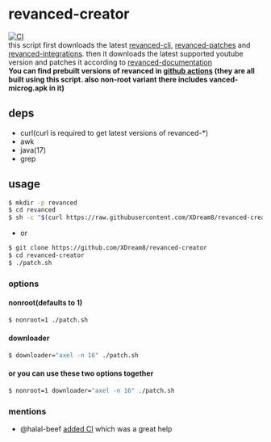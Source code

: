 # revanced-creator
[![CI](https://github.com/XDream8/revanced-creator/actions/workflows/Build.yml/badge.svg)](https://github.com/XDream8/revanced-creator/actions/workflows/Build.yml) \
this script first downloads the latest [revanced-cli](https://github.com/revanced/revanced-cli), [revanced-patches](https://github.com/revanced/revanced-patches) and [revanced-integrations](https://github.com/revanced/revanced-integrations). then it downloads the latest supported youtube version and patches it according to [revanced-documentation](https://github.com/revanced/revanced-documentation) \
**You can find prebuilt versions of revanced in [github actions](https://github.com/XDream8/revanced-creator/actions) (they are all built using this script. also non-root variant there includes vanced-microg.apk in it)**
## deps
- curl(curl is required to get latest versions of revanced-*)
- awk
- java(17)
- grep
## usage
```sh
$ mkdir -p revanced
$ cd revanced
$ sh -c "$(curl https://raw.githubusercontent.com/XDream8/revanced-creator/main/patch.sh)"
```
* or
```sh
$ git clone https://github.com/XDream8/revanced-creator
$ cd revanced-creator
$ ./patch.sh
```
### options
#### nonroot(defaults to 1)
```sh
$ nonroot=1 ./patch.sh
```
#### downloader
```sh
$ downloader="axel -n 16" ./patch.sh
```
#### or you can use these two options together
```sh
$ nonroot=1 downloader="axel -n 16" ./patch.sh
```
### mentions
- @halal-beef [added CI](https://github.com/XDream8/revanced-creator/pull/3) which was a great help
